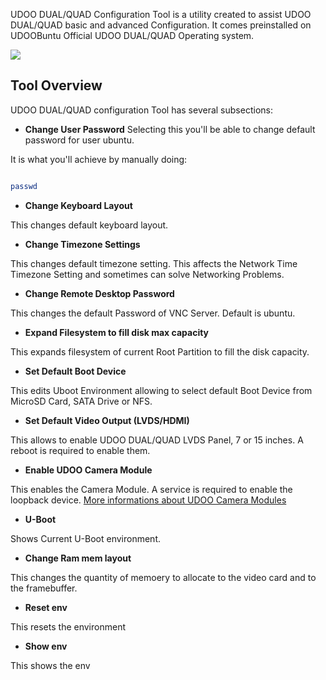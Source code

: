 UDOO DUAL/QUAD Configuration Tool is a utility created to assist UDOO DUAL/QUAD basic and advanced Configuration. It comes preinstalled on UDOOBuntu Official UDOO DUAL/QUAD Operating system.


<img src="/docs/img/configuration_tool.png">

## Tool Overview

UDOO DUAL/QUAD configuration Tool has several subsections:

* **Change User Password**
Selecting this you'll be able to change default password for user ubuntu.

It is what you'll achieve by manually doing:

```bash

passwd

```

* **Change Keyboard Layout**

This changes default keyboard layout.

* **Change Timezone Settings**

This changes default timezone setting. This affects the Network Time Timezone Setting and sometimes can solve Networking Problems.


* **Change Remote Desktop Password**

This changes the default Password of VNC Server. Default is ubuntu.


* **Expand Filesystem to fill disk max capacity**

This expands filesystem of current Root Partition to fill the disk capacity.


* **Set Default Boot Device**

This edits Uboot Environment allowing to select default Boot Device from MicroSD Card, SATA Drive or NFS.


* **Set Default Video Output (LVDS/HDMI)**

This allows to enable UDOO DUAL/QUAD LVDS Panel, 7 or 15 inches. A reboot is required to enable them.


* **Enable UDOO Camera Module**

This enables the Camera Module. A service is required to enable the loopback device. [More informations about UDOO Camera Modules](/docs/Resources/UDOO_Camera_Module)


* **U-Boot**

Shows Current U-Boot environment.

* **Change Ram mem layout**

This changes the quantity of memoery to allocate to the video card and to the framebuffer.

* **Reset env**

This resets the environment
 
 * **Show env**

This shows the env 




